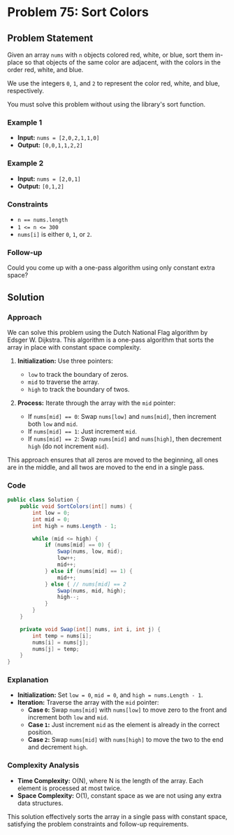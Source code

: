 # Problem 75: Sort Colors

## Problem Statement
Given an array `nums` with `n` objects colored red, white, or blue, sort them in-place so that objects of the same color are adjacent, with the colors in the order red, white, and blue.

We use the integers `0`, `1`, and `2` to represent the color red, white, and blue, respectively.

You must solve this problem without using the library's sort function.

### Example 1
- **Input:** `nums = [2,0,2,1,1,0]`
- **Output:** `[0,0,1,1,2,2]`

### Example 2
- **Input:** `nums = [2,0,1]`
- **Output:** `[0,1,2]`

### Constraints
- `n == nums.length`
- `1 <= n <= 300`
- `nums[i]` is either `0`, `1`, or `2`.

### Follow-up
Could you come up with a one-pass algorithm using only constant extra space?

## Solution

### Approach
We can solve this problem using the Dutch National Flag algorithm by Edsger W. Dijkstra. This algorithm is a one-pass algorithm that sorts the array in place with constant space complexity.

1. **Initialization:** Use three pointers:
   - `low` to track the boundary of zeros.
   - `mid` to traverse the array.
   - `high` to track the boundary of twos.

2. **Process:** Iterate through the array with the `mid` pointer:
   - If `nums[mid] == 0`: Swap `nums[low]` and `nums[mid]`, then increment both `low` and `mid`.
   - If `nums[mid] == 1`: Just increment `mid`.
   - If `nums[mid] == 2`: Swap `nums[mid]` and `nums[high]`, then decrement `high` (do not increment `mid`).

This approach ensures that all zeros are moved to the beginning, all ones are in the middle, and all twos are moved to the end in a single pass.

### Code
```csharp
public class Solution {
    public void SortColors(int[] nums) {
        int low = 0;
        int mid = 0;
        int high = nums.Length - 1;

        while (mid <= high) {
            if (nums[mid] == 0) {
                Swap(nums, low, mid);
                low++;
                mid++;
            } else if (nums[mid] == 1) {
                mid++;
            } else { // nums[mid] == 2
                Swap(nums, mid, high);
                high--;
            }
        }
    }

    private void Swap(int[] nums, int i, int j) {
        int temp = nums[i];
        nums[i] = nums[j];
        nums[j] = temp;
    }
}
```

### Explanation
- **Initialization:** Set `low = 0`, `mid = 0`, and `high = nums.Length - 1`.
- **Iteration:** Traverse the array with the `mid` pointer:
  - **Case `0`:** Swap `nums[mid]` with `nums[low]` to move zero to the front and increment both `low` and `mid`.
  - **Case `1`:** Just increment `mid` as the element is already in the correct position.
  - **Case `2`:** Swap `nums[mid]` with `nums[high]` to move the two to the end and decrement `high`.

### Complexity Analysis
- **Time Complexity:** O(N), where N is the length of the array. Each element is processed at most twice.
- **Space Complexity:** O(1), constant space as we are not using any extra data structures.

This solution effectively sorts the array in a single pass with constant space, satisfying the problem constraints and follow-up requirements.
